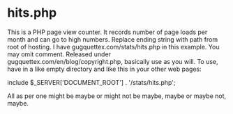 # hits.php
This is a PHP page view counter.
It records number of page loads per month and can go to high numbers.
Replace ending string with path from root of hosting.
I have gugquettex.com/stats/hits.php in this example.
You may omit comment.
Released under gugquettex.com/en/blog/copyright.php, basically use as you will.
To use, have in a like empty directory and like this in your other web pages:

include $_SERVER['DOCUMENT_ROOT'] . '/stats/hits.php';

All as per one might be maybe or might not be maybe, maybe or maybe not, maybe.
